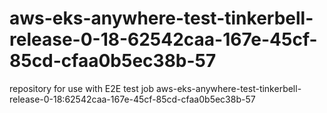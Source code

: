 # aws-eks-anywhere-test-tinkerbell-release-0-18-62542caa-167e-45cf-85cd-cfaa0b5ec38b-57
repository for use with E2E test job aws-eks-anywhere-test-tinkerbell-release-0-18:62542caa-167e-45cf-85cd-cfaa0b5ec38b-57
